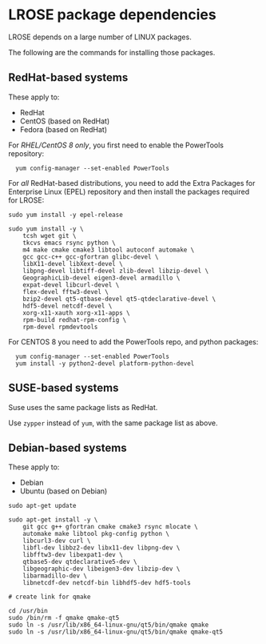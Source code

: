 # LROSE package dependencies

LROSE depends on a large number of LINUX packages.

The following are the commands for installing those packages.

## RedHat-based systems

These apply to:

  * RedHat
  * CentOS (based on RedHat)
  * Fedora (based on RedHat)

For *RHEL/CentOS 8 only*, you first need to enable the PowerTools repository:

```
  yum config-manager --set-enabled PowerTools
```
For *all* RedHat-based distributions, you need to add the Extra Packages for Enterprise Linux (EPEL) repository and then install the packages required for LROSE:

```
sudo yum install -y epel-release

sudo yum install -y \
    tcsh wget git \
    tkcvs emacs rsync python \
    m4 make cmake cmake3 libtool autoconf automake \
    gcc gcc-c++ gcc-gfortran glibc-devel \
    libX11-devel libXext-devel \
    libpng-devel libtiff-devel zlib-devel libzip-devel \
    GeographicLib-devel eigen3-devel armadillo \
    expat-devel libcurl-devel \
    flex-devel fftw3-devel \
    bzip2-devel qt5-qtbase-devel qt5-qtdeclarative-devel \
    hdf5-devel netcdf-devel \
    xorg-x11-xauth xorg-x11-apps \
    rpm-build redhat-rpm-config \
    rpm-devel rpmdevtools
```

For CENTOS 8 you need to add the PowerTools repo, and python packages:

```
  yum config-manager --set-enabled PowerTools
  yum install -y python2-devel platform-python-devel
```

## SUSE-based systems

Suse uses the same package lists as RedHat.

Use ```zypper``` instead of ```yum```, with the same package list as above.

## Debian-based systems

These apply to:

  * Debian
  * Ubuntu (based on Debian)

```
sudo apt-get update 

sudo apt-get install -y \
    git gcc g++ gfortran cmake cmake3 rsync mlocate \
    automake make libtool pkg-config python \
    libcurl3-dev curl \
    libfl-dev libbz2-dev libx11-dev libpng-dev \
    libfftw3-dev libexpat1-dev \
    qtbase5-dev qtdeclarative5-dev \
    libgeographic-dev libeigen3-dev libzip-dev \
    libarmadillo-dev \
    libnetcdf-dev netcdf-bin libhdf5-dev hdf5-tools

# create link for qmake

cd /usr/bin
sudo /bin/rm -f qmake qmake-qt5
sudo ln -s /usr/lib/x86_64-linux-gnu/qt5/bin/qmake qmake
sudo ln -s /usr/lib/x86_64-linux-gnu/qt5/bin/qmake qmake-qt5
```

